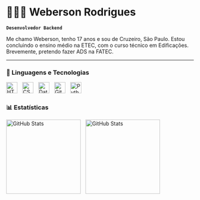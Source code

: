 # 👩🏻‍💻 Weberson Rodrigues

**`Desenvolvedor Backend`**

Me chamo Weberson, tenho 17 anos e sou de Cruzeiro, São Paulo. Estou concluindo o ensino médio na ETEC, com o curso técnico em Edificações. Brevemente, pretendo fazer ADS na FATEC.
<p align="left">

---

### 🤖 Linguagens e Tecnologias

<img 
    align="left" 
    alt="HTML"
    title="HTML" 
    width="30px" 
    style="padding-right: 10px;" 
    src="https://cdn.jsdelivr.net/gh/devicons/devicon@latest/icons/html5/html5-original.svg" 
/>
<img 
    align="left" 
    alt="CSS" 
    title="CSS"
    width="30px" 
    style="padding-right: 10px;" 
    src="https://cdn.jsdelivr.net/gh/devicons/devicon@latest/icons/css3/css3-original.svg" 
/>
<img 
    align="left" 
    alt="DataScience" 
    title="DataScience"
    width="30px" 
    style="padding-right: 10px;" 
    src="https://cdn-icons-png.freepik.com/512/8649/8649626.png?ga=GA1.1.869431804.1754154943" 
/>
<img 
    align="left" 
    alt="Git" 
    title="Git"
    width="30px" 
    style="padding-right: 10px;" 
    src="https://cdn.jsdelivr.net/gh/devicons/devicon@latest/icons/git/git-original.svg" 
/>
<img 
    align="left" 
    alt="Python" 
    title="Python"
    width="30px" 
    style="padding-right: 10px;" 
    src="https://cdn.jsdelivr.net/gh/devicons/devicon@latest/icons/python/python-original.svg" 
/>

<br/>
<br/>

### 📊 Estatísticas

<p>
  <img 
    align="left" 
    alt="GitHub Stats" 
    height="200" 
    style="padding-right: 10px;" 
    src="https://github-readme-stats.vercel.app/api?username=WebersonRodrigues7&theme=highcontrast&show_icons=true&hide_border=false&count_private=true" 
  />

<img 
      align="left" 
      alt="GitHub Stats" 
      height="200" 
      src="https://github-readme-stats.vercel.app/api/top-langs/?username=WebersonRodrigues7&theme=highcontrast&show_icons=true&hide_border=false&layout=compact" 
  />
</p>
